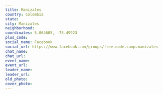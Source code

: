 ```yaml
---
title: Manizales
country: Colombia
state: 
city: Manizales
neighborhood: 
coordinates: 5.064605, -75.49923
plus_code:
social_name: Facebook
social_url: https://www.facebook.com/groups/free.code.camp.manizales
chat_name:
chat_url:
event_name:
event_url:
leader_name:
leader_url:
old_photo: 
cover_photo:
---
```

